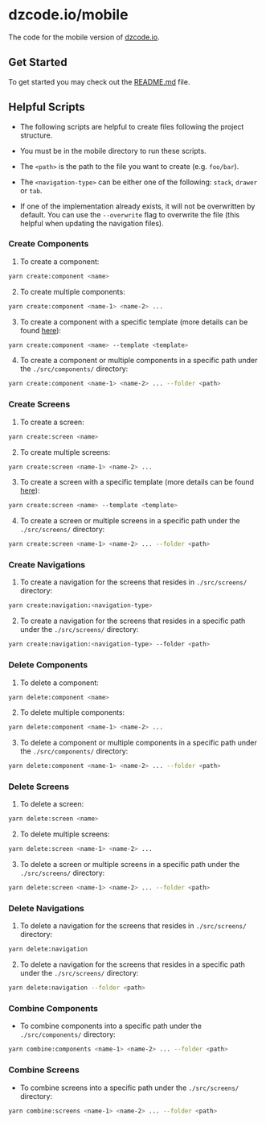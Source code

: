 # dzcode.io/mobile

The code for the mobile version of [dzcode.io](https://dzcode.io).

## Get Started

To get started you may check out the [README.md](../README.md#get-started) file.

## Helpful Scripts

- The following scripts are helpful to create files following the project structure.

- You must be in the mobile directory to run these scripts.

- The `<path>` is the path to the file you want to create (e.g. `foo/bar`).

- The `<navigation-type>` can be either one of the following: `stack`, `drawer` or `tab`.

- If one of the implementation already exists, it will not be overwritten by default. You can use the `--overwrite` flag to overwrite the file (this helpful when updating the navigation files).

### Create Components

1. To create a component:

```sh
yarn create:component <name>
```

2. To create multiple components:

```sh
yarn create:component <name-1> <name-2> ...
```

3. To create a component with a specific template (more details can be found [here](https://omar-belghaouti.github.io/react-native-help-create/docs/create/using-templates)):

```sh
yarn create:component <name> --template <template>
```

4. To create a component or multiple components in a specific path under the `./src/components/` directory:

```sh
yarn create:component <name-1> <name-2> ... --folder <path>
```

### Create Screens

1. To create a screen:

```sh
yarn create:screen <name>
```

2. To create multiple screens:

```sh
yarn create:screen <name-1> <name-2> ...
```

3. To create a screen with a specific template (more details can be found [here](https://omar-belghaouti.github.io/react-native-help-create/docs/create/using-templates)):

```sh
yarn create:screen <name> --template <template>
```

4. To create a screen or multiple screens in a specific path under the `./src/screens/` directory:

```sh
yarn create:screen <name-1> <name-2> ... --folder <path>
```

### Create Navigations

1. To create a navigation for the screens that resides in `./src/screens/` directory:

```sh
yarn create:navigation:<navigation-type>
```

2. To create a navigation for the screens that resides in a specific path under the `./src/screens/` directory:

```sh
yarn create:navigation:<navigation-type> --folder <path>
```

### Delete Components

1. To delete a component:

```sh
yarn delete:component <name>
```

2. To delete multiple components:

```sh
yarn delete:component <name-1> <name-2> ...
```

3. To delete a component or multiple components in a specific path under the `./src/components/` directory:

```sh
yarn delete:component <name-1> <name-2> ... --folder <path>
```

### Delete Screens

1. To delete a screen:

```sh
yarn delete:screen <name>
```

2. To delete multiple screens:

```sh
yarn delete:screen <name-1> <name-2> ...
```

3. To delete a screen or multiple screens in a specific path under the `./src/screens/` directory:

```sh
yarn delete:screen <name-1> <name-2> ... --folder <path>
```

### Delete Navigations

1. To delete a navigation for the screens that resides in `./src/screens/` directory:

```sh
yarn delete:navigation
```

2. To delete a navigation for the screens that resides in a specific path under the `./src/screens/` directory:

```sh
yarn delete:navigation --folder <path>
```

### Combine Components

- To combine components into a specific path under the `./src/components/` directory:

```sh
yarn combine:components <name-1> <name-2> ... --folder <path>
```

### Combine Screens

- To combine screens into a specific path under the `./src/screens/` directory:

```sh
yarn combine:screens <name-1> <name-2> ... --folder <path>
```
